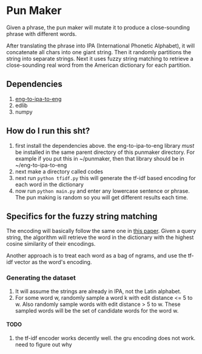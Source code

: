 # Pun Maker
Given a phrase, the pun maker will mutate it to produce a close-sounding phrase with different words. 

After translating the phrase into IPA (International Phonetic Alphabet), it will concatenate all chars into one giant string. Then it randomly partitions the string into separate strings. Next it uses fuzzy string matching to retrieve a close-sounding real word from the American dictionary for each partition.

## Dependencies
1. [eng-to-ipa-to-eng](https://github.com/shguan10/eng_to_ipa_to_eng)
2. edlib
3. numpy

## How do I run this sht?
1. first install the dependencies above. the eng-to-ipa-to-eng library _must_ be installed in the same parent directory of this punmaker directory. For example if you put this in ~/punmaker, then that library should be in ~/eng-to-ipa-to-eng
2. next make a directory called codes
3. next run `python tfidf.py` this will generate the tf-idf based encoding for each word in the dictionary
4. now run `python main.py` and enter any lowercase sentence or phrase. The pun making is random so you will get different results each time.

## Specifics for the fuzzy string matching
The encoding will basically follow the same one in [this paper](https://arxiv.org/pdf/1803.02893.pdf). Given a query string, the algorithm will retrieve the word in the dictionary with the highest cosine similarity of their encodings.

Another approach is to treat each word as a bag of ngrams, and use the tf-idf vector as the word's encoding.

### Generating the dataset
1. It will assume the strings are already in IPA, not the Latin alphabet.
2. For some word w, randomly sample a word k with edit distance <= 5 to w. Also randomly sample words with edit distance > 5 to w. These sampled words will be the set of candidate words for the word w.

#### TODO
1. the tf-idf encoder works decently well. the gru encoding does not work. need to figure out why

